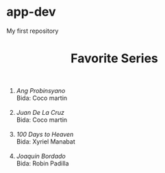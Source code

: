 # app-dev
My first repository

<html>
  <head> 
<title>My first Repository</title>
<H1><b><center>Favorite Series</b></center></H1><br>
  </head>
  <body>
<ol>
<li> <i>Ang Probinsyano<br></i>Bida: Coco martin</li><br>

<li> <i>Juan De La Cruz<br></i>Bida: Coco martin</li><br>

<li> <i>100 Days to Heaven<br></i>Bida: Xyriel Manabat</li><br>

<li> <i>Joaquin Bordado<br></i>Bida: Robin Padilla</li><br>

</ol>
    
  </body>
  
  </HTML>
